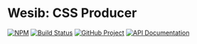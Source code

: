 Wesib: CSS Producer
===================

[![NPM][npm-image]][npm-url]
[![Build Status][build-status-img]][build-status-link]
[![GitHub Project][github-image]][github-url]
[![API Documentation][api-docs-image]][api-docs-url]

[npm-image]: https://img.shields.io/npm/v/@wesib/css.svg?logo=npm
[npm-url]: https://www.npmjs.com/package/@wesib/css
[build-status-img]: https://github.com/wesib/css/workflows/Build/badge.svg
[build-status-link]: https://github.com/wesib/css/actions?query=workflow%3ABuild
[github-image]: https://img.shields.io/static/v1?logo=github&label=GitHub&message=project&color=informational
[github-url]: https://github.com/wesib/css
[api-docs-image]: https://img.shields.io/static/v1?logo=typescript&label=API&message=docs&color=informational
[api-docs-url]: https://wesib.github.io/css/ 
